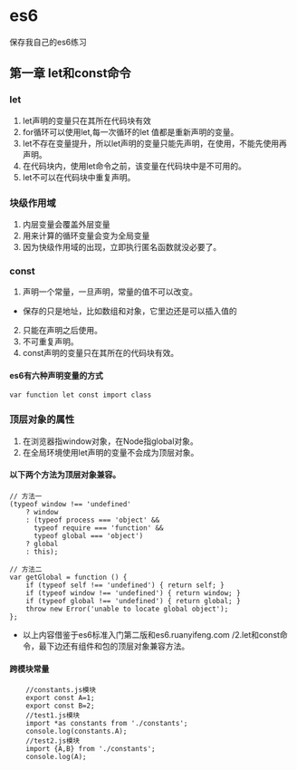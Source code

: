 # es6
保存我自己的es6练习

## 第一章 let和const命令
### let
1. let声明的变量只在其所在代码块有效
2. for循环可以使用let,每一次循环的let 值都是重新声明的变量。
3. let不存在变量提升，所以let声明的变量只能先声明，在使用，不能先使用再声明。
4. 在代码块内，使用let命令之前，该变量在代码块中是不可用的。
5. let不可以在代码块中重复声明。

### 块级作用域
1. 内层变量会覆盖外层变量
2. 用来计算的循环变量会变为全局变量
3. 因为快级作用域的出现，立即执行匿名函数就没必要了。

### const
1. 声明一个常量，一旦声明，常量的值不可以改变。
* 保存的只是地址，比如数组和对象，它里边还是可以插入值的
2. 只能在声明之后使用。
3. 不可重复声明。
4. const声明的变量只在其所在的代码块有效。

#### es6有六种声明变量的方式
```
var function let const import class
````

### 顶层对象的属性
1. 在浏览器指window对象，在Node指global对象。
2. 在全局环境使用let声明的变量不会成为顶层对象。

#### 以下两个方法为顶层对象兼容。
```
// 方法一
(typeof window !== 'undefined'
	? window
	: (typeof process === 'object' &&
	  typeof require === 'function' &&
	  typeof global === 'object')
	? global
	: this);

// 方法二
var getGlobal = function () {
	if (typeof self !== 'undefined') { return self; }
	if (typeof window !== 'undefined') { return window; }
	if (typeof global !== 'undefined') { return global; }
	throw new Error('unable to locate global object');
};
```
* 以上内容借鉴于es6标准入门第二版和es6.ruanyifeng.com /2.let和const命令，最下边还有组件和包的顶层对象兼容方法。

#### 跨模块常量
```
	//constants.js模块
	export const A=1;
	export const B=2;
	//test1.js模块 
	import *as constants from './constants';
	console.log(constants.A);
	//test2.js模块
	import {A,B} from './constants';
	console.log(A);
```
